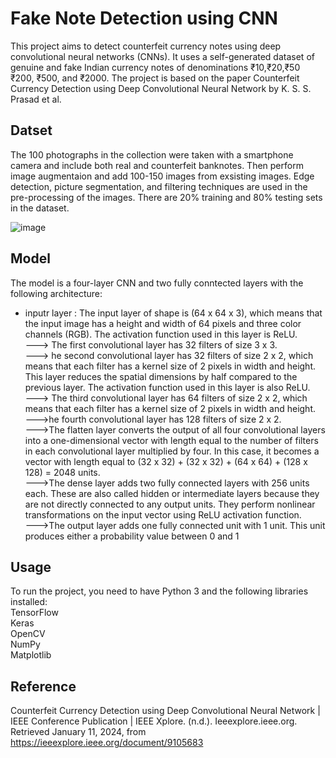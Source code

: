 
# Fake Note Detection using CNN

This project aims to detect counterfeit currency notes using deep convolutional neural networks (CNNs). It uses a self-generated dataset of genuine and fake Indian currency notes of denominations ₹10,₹20,₹50 ₹200, ₹500, and ₹2000. The project is based on the paper Counterfeit Currency Detection using Deep Convolutional Neural Network by K. S. S. Prasad et al.

## Datset

The 100 photographs in the collection were taken with a smartphone camera and include both real and counterfeit banknotes. Then perform image augmentaion and add 100-150 images from exsisting images. Edge detection, picture segmentation, and filtering techniques are used in the pre-processing of the images. There are 20% training and 80% testing sets in the dataset.

![image](https://github.com/TANA-BHU/FAKE-CURRENCY-DETECTION-USING-CNN/assets/103022959/df4de025-3539-47ea-ba3f-37a64a1d7a48)

## Model 
The model is a four-layer CNN and two fully conntected layers with the following architecture:<br/>

  - inputr layer : The input layer of shape is (64 x 64 x 3), which means that the input image has a height and width of 64 pixels and three color channels (RGB). The activation function used in this layer is ReLU.<br/>
  ---> The first convolutional layer has 32 filters of size 3 x 3.<br/>
  ---> he second convolutional layer has 32 filters of size 2 x 2, which means that each filter has a kernel size of 2 pixels in width and height. This layer reduces the spatial dimensions by half compared to the previous layer. The activation function used in this layer is also ReLU.<br/>
  ---> The third convolutional layer has 64 filters of size 2 x 2, which means that each filter has a kernel size of 2 pixels in width and height. <br/>
  --->he fourth convolutional layer has 128 filters of size 2 x 2.<br/>
  --->The flatten layer converts the output of all four convolutional layers into a one-dimensional vector with length equal to the number of filters in each convolutional layer multiplied by four. In this case, it becomes a vector with length equal to (32 x 32) + (32 x 32) + (64 x 64) + (128 x 128) = 2048 units.<br/>
  --->The dense layer adds two fully connected layers with 256 units each. These are also called hidden or intermediate layers because they are not directly connected to any output units. They perform nonlinear transformations on the input vector using ReLU activation function.<br/>
  --->The output layer adds one fully connected unit with 1 unit. This unit produces either a probability value between 0 and 1<br/>

  ## Usage
  To run the project, you need to have Python 3 and the following libraries installed:<br/>
  TensorFlow <br/>
  Keras <br/>
  OpenCV <br/>
  NumPy <br/>
  Matplotlib <br/>

  ## Reference <br/>
  Counterfeit Currency Detection using Deep Convolutional Neural Network | IEEE Conference Publication | IEEE Xplore. (n.d.). Ieeexplore.ieee.org. Retrieved January 11, 2024, from https://ieeexplore.ieee.org/document/9105683

‌

